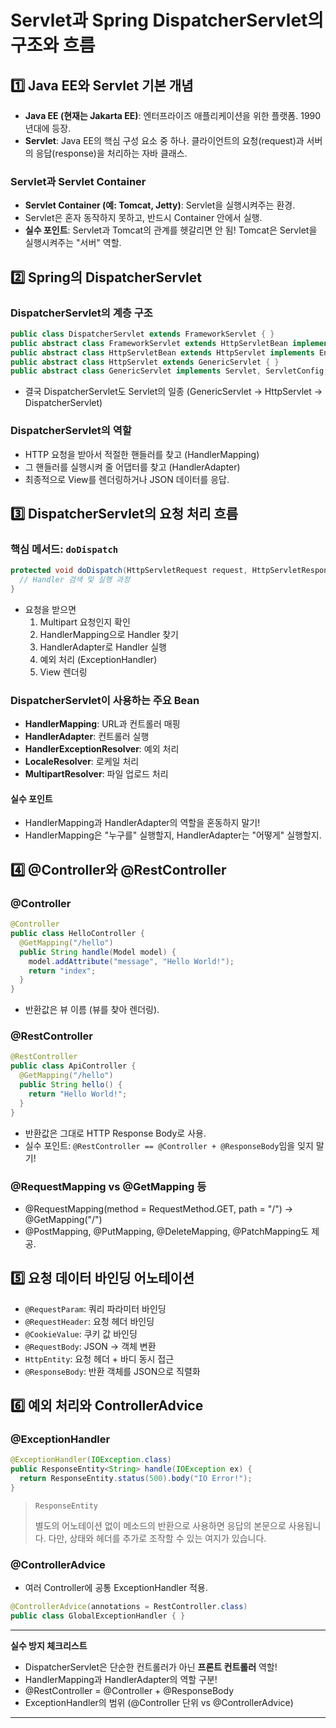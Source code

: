 
# Servlet과 Spring DispatcherServlet의 구조와 흐름

## 1️⃣ Java EE와 Servlet 기본 개념

- **Java EE (현재는 Jakarta EE)**: 엔터프라이즈 애플리케이션을 위한 플랫폼. 1990년대에 등장.
- **Servlet**: Java EE의 핵심 구성 요소 중 하나. 클라이언트의 요청(request)과 서버의 응답(response)을 처리하는 자바 클래스.

### Servlet과 Servlet Container
- **Servlet Container (예: Tomcat, Jetty)**: Servlet을 실행시켜주는 환경.
- Servlet은 혼자 동작하지 못하고, 반드시 Container 안에서 실행.
- **실수 포인트**: Servlet과 Tomcat의 관계를 헷갈리면 안 됨! Tomcat은 Servlet을 실행시켜주는 "서버" 역할.

## 2️⃣ Spring의 DispatcherServlet

### DispatcherServlet의 계층 구조
```java
public class DispatcherServlet extends FrameworkServlet { }
public abstract class FrameworkServlet extends HttpServletBean implements ApplicationContextAware { }
public abstract class HttpServletBean extends HttpServlet implements EnvironmentCapable, EnvironmentAware { }
public abstract class HttpServlet extends GenericServlet { }
public abstract class GenericServlet implements Servlet, ServletConfig, java.io.Serializable { }
```
- 결국 DispatcherServlet도 Servlet의 일종 (GenericServlet → HttpServlet → DispatcherServlet)

### DispatcherServlet의 역할
- HTTP 요청을 받아서 적절한 핸들러를 찾고 (HandlerMapping)
- 그 핸들러를 실행시켜 줄 어댑터를 찾고 (HandlerAdapter)
- 최종적으로 View를 렌더링하거나 JSON 데이터를 응답.

## 3️⃣ DispatcherServlet의 요청 처리 흐름

### 핵심 메서드: `doDispatch`
```java
protected void doDispatch(HttpServletRequest request, HttpServletResponse response) throws Exception {
  // Handler 검색 및 실행 과정
}
```
- 요청을 받으면
    1. Multipart 요청인지 확인
    2. HandlerMapping으로 Handler 찾기
    3. HandlerAdapter로 Handler 실행
    4. 예외 처리 (ExceptionHandler)
    5. View 렌더링

### DispatcherServlet이 사용하는 주요 Bean
- **HandlerMapping**: URL과 컨트롤러 매핑
- **HandlerAdapter**: 컨트롤러 실행
- **HandlerExceptionResolver**: 예외 처리
- **LocaleResolver**: 로케일 처리
- **MultipartResolver**: 파일 업로드 처리

#### 실수 포인트
- HandlerMapping과 HandlerAdapter의 역할을 혼동하지 말기!
- HandlerMapping은 "누구를" 실행할지, HandlerAdapter는 "어떻게" 실행할지.

## 4️⃣ @Controller와 @RestController

### @Controller
```java
@Controller
public class HelloController {
  @GetMapping("/hello")
  public String handle(Model model) {
    model.addAttribute("message", "Hello World!");
    return "index";
  }
}
```
- 반환값은 뷰 이름 (뷰를 찾아 렌더링).

### @RestController
```java
@RestController
public class ApiController {
  @GetMapping("/hello")
  public String hello() {
    return "Hello World!";
  }
}
```
- 반환값은 그대로 HTTP Response Body로 사용.
- 실수 포인트: `@RestController == @Controller + @ResponseBody`임을 잊지 말기!

### @RequestMapping vs @GetMapping 등
- @RequestMapping(method = RequestMethod.GET, path = "/") → @GetMapping("/")
- @PostMapping, @PutMapping, @DeleteMapping, @PatchMapping도 제공.

## 5️⃣ 요청 데이터 바인딩 어노테이션

- `@RequestParam`: 쿼리 파라미터 바인딩
- `@RequestHeader`: 요청 헤더 바인딩
- `@CookieValue`: 쿠키 값 바인딩
- `@RequestBody`: JSON → 객체 변환
- `HttpEntity`: 요청 헤더 + 바디 동시 접근
- `@ResponseBody`: 반환 객체를 JSON으로 직렬화

## 6️⃣ 예외 처리와 ControllerAdvice

### @ExceptionHandler
```java
@ExceptionHandler(IOException.class)
public ResponseEntity<String> handle(IOException ex) {
  return ResponseEntity.status(500).body("IO Error!");
}
```

> `ResponseEntity`
> 
> 별도의 어노테이션 없이 메소드의 반환으로 사용하면 응답의 본문으로 사용됩니다.
> 다만, 상태와 헤더를 추가로 조작할 수 있는 여지가 있습니다.
 
### @ControllerAdvice
- 여러 Controller에 공통 ExceptionHandler 적용.

```java
@ControllerAdvice(annotations = RestController.class)
public class GlobalExceptionHandler { }
```

---

**실수 방지 체크리스트**
- DispatcherServlet은 단순한 컨트롤러가 아닌 **프론트 컨트롤러** 역할!
- HandlerMapping과 HandlerAdapter의 역할 구분!
- @RestController = @Controller + @ResponseBody
- ExceptionHandler의 범위 (@Controller 단위 vs @ControllerAdvice)

---
